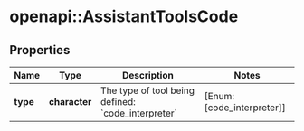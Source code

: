 # openapi::AssistantToolsCode


## Properties
Name | Type | Description | Notes
------------ | ------------- | ------------- | -------------
**type** | **character** | The type of tool being defined: &#x60;code_interpreter&#x60; | [Enum: [code_interpreter]] 


